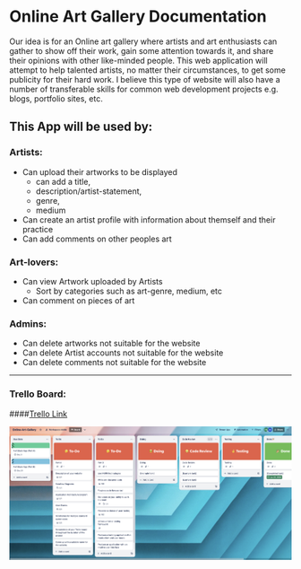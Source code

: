 # Online Art Gallery Documentation

Our idea is for an Online art gallery where artists and art enthusiasts can gather to show off their work, gain some attention towards it, and share their opinions with other like-minded people. This web application will attempt to help talented artists, no matter their circumstances, to get some publicity for their hard work. I believe this type of website will also have a number of transferable skills for common web development projects e.g. blogs, portfolio sites, etc.

## This App will be used by:

### Artists:

- Can upload their artworks to be displayed
  - can add a title,
  - description/artist-statement,
  - genre,
  - medium
- Can create an artist profile with information about themself and their practice
- Can add comments on other peoples art

### Art-lovers:

- Can view Artwork uploaded by Artists
  - Sort by categories such as art-genre, medium, etc
- Can comment on pieces of art

### Admins:

- Can delete artworks not suitable for the website
- Can delete Artist accounts not suitable for the website
- Can delete comments not suitable for the website

---

### Trello Board:

####[Trello Link](https://trello.com/b/v5aGv47r/online-art-gallery)

![pic1](./docs/Trello%201.png)
